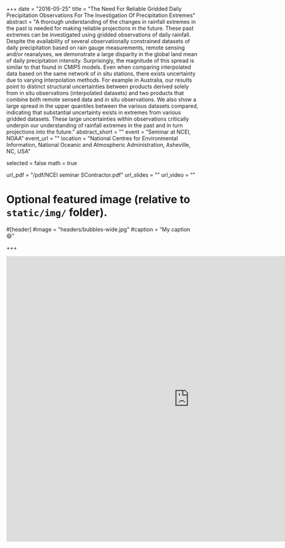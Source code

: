 +++
date = "2016-05-25"
title = "The Need For Reliable Gridded Daily Precipitation Observations For The Investigation Of Precipitation Extremes" 
abstract = "A thorough understanding of the changes in rainfall extremes in the past is needed for making reliable projections in the future. These past extremes can be investigated using gridded observations of daily rainfall. Despite the availability of several observationally constrained datasets of daily precipitation based on rain gauge measurements, remote sensing and/or reanalyses, we demonstrate a large disparity in the global land mean of daily precipitation intensity. Surprisingly, the magnitude of this spread is similar to that found in CMIP5 models. Even when comparing interpolated data based on the same network of in situ stations, there exists uncertainty due to varying interpolation methods. For example in Australia, our results point to distinct structural uncertainties between products derived solely from in situ observations (interpolated datasets) and two products that combine both remote sensed data and in situ observations. We also show a large spread in the upper quantiles between the various datasets compared, indicating that substantial uncertainty exists in extremes from various gridded datasets. These large uncertainties within observations critically underpin our understanding of rainfall extremes in the past and in turn projections into the future."
abstract_short = ""
event = "Seminar at NCEI, NOAA"
event_url = ""
location = "National Centres for Environmental Information, National Oceanic and Atmospheric Administration, Asheville, NC, USA"

selected = false
math = true

url_pdf = "/pdf/NCEI seminar SContractor.pdf"
url_slides = ""
url_video = ""

# Optional featured image (relative to `static/img/` folder).
#[header]
#image = "headers/bubbles-wide.jpg"
#caption = "My caption :smile:"

+++

<iframe src="https://docs.google.com/presentation/d/1nFYwFkMxD4NY9G-m-1FPAGKHaH04Wl8ig4j_XWWHvls/embed?start=false&loop=false&delayms=3000" frameborder="0" width="960" height="749" allowfullscreen="true" mozallowfullscreen="true" webkitallowfullscreen="true"></iframe>
